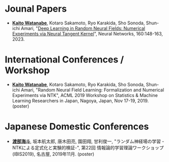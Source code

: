 # Jounal Papers
- <u>**Kaito Watanabe**</u>, Kotaro Sakamoto, Ryo Karakida, Sho Sonoda, Shun-ichi Amari, 
"[Deep Learning in Random Neural Fields: Numerical Experiments via Neural Tangent Kernel](https://arxiv.org/abs/2202.05254)",
Neural Networks, 160:148-163, 2023.

# International Conferences / Workshop
- <u>**Kaito Watanabe**</u>, Kotaro Sakamoto, Ryo Karakida, Sho Sonoda, Shun-ichi Amari, 
"Random Neural Field Learning: Formalization and Numerical Experiments via NTK",
ACML 2019 Workshop on Statistics & Machine Learning Researchers in Japan, Nagoya, Japan, Nov 17-19, 2019. (poster)

# Japanese Domestic Conferences
- <u>**渡部海斗**</u>, 坂本航太郎, 唐木田亮, 園田翔, 甘利俊一,
"ランダム神経場の学習 -NTKによる定式化と実験的検証-",
第22回 情報論的学習理論ワークショップ(IBIS2019), 名古屋, 2019年11月. (poster)